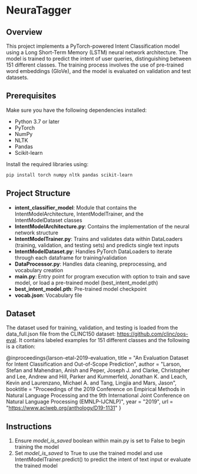 # NeuraTagger

## Overview

This project implements a PyTorch-powered Intent Classification model using a Long Short-Term Memory (LSTM) neural network architecture. The model is trained to predict the intent of user queries, distinguishing between 151 different classes. The training process involves the use of pre-trained word embeddings (GloVe), and the model is evaluated on validation and test datasets.

## Prerequisites

Make sure you have the following dependencies installed:

- Python 3.7 or later
- PyTorch
- NumPy
- NLTK
- Pandas
- Scikit-learn

Install the required libraries using:

```bash
pip install torch numpy nltk pandas scikit-learn
```

## Project Structure
- **intent_classifier_model**: Module that contains the IntentModelArchitecture, IntentModelTrainer, and the IntentModelDataset classes
- **IntentModelArchitecture.py**: Contains the implementation of the neural network structure
- **IntentModelTrainer.py**: Trains and validates data within DataLoaders (training, validation, and testing sets) and predicts single text inputs
- **IntentModelDataset.py**: Handles PyTorch DataLoaders to iterate through each dataframe for training/validation
- **DataProcessor.py**: Handles data cleaning, preprocessing, and vocabulary creation
- **main.py**: Entry point for program execution with option to train and save model, or load a pre-trained model (best_intent_model.pth)
- **best_intent_model.pth**: Pre-trained model checkpoint
- **vocab.json**: Vocabulary file

## Dataset
The dataset used for training, validation, and testing is loaded from the data_full.json file from the CLINC150 dataset:
https://github.com/clinc/oos-eval. It contains labeled examples for 151 different classes and the following is a citation:

@inproceedings{larson-etal-2019-evaluation,
    title = "An Evaluation Dataset for Intent Classification and Out-of-Scope Prediction",
    author = "Larson, Stefan  and
      Mahendran, Anish  and
      Peper, Joseph J.  and
      Clarke, Christopher  and
      Lee, Andrew  and
      Hill, Parker  and
      Kummerfeld, Jonathan K.  and
      Leach, Kevin  and
      Laurenzano, Michael A.  and
      Tang, Lingjia  and
      Mars, Jason",
    booktitle = "Proceedings of the 2019 Conference on Empirical Methods in Natural Language Processing and the 9th International Joint Conference on Natural Language Processing (EMNLP-IJCNLP)",
    year = "2019",
    url = "https://www.aclweb.org/anthology/D19-1131"
}

## Instructions
1. Ensure _model_is_saved_ boolean within main.py is set to False to begin training the model
2. Set _model_is_saved_ to True to use the trained model and use IntentModelTrainer.predict() to predict the intent of text input or evaluate the trained model


